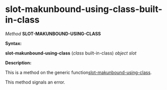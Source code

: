 slot-makunbound-using-class-built-in-class
==========================================

*Method* **SLOT-MAKUNBOUND-USING-CLASS**

**Syntax:**

**slot-makunbound-using-class** (*class* built-in-class) *object* *slot*

**Description:**

This is a method on the generic function[slot-makunbound-using-class](/docs/meta-object-protocol/slot-makunbound-using-class).

This method signals an error.
